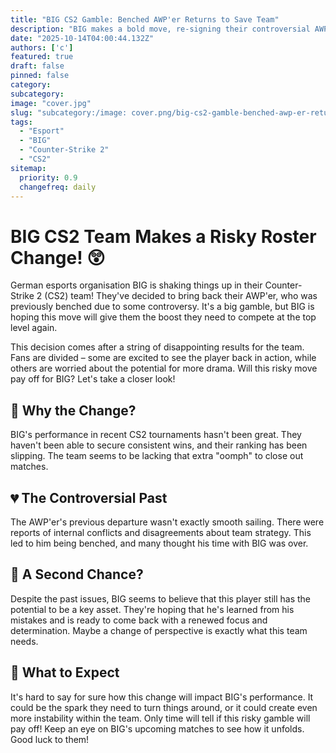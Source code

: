 ```yaml
---
title: "BIG CS2 Gamble: Benched AWP'er Returns to Save Team"
description: "BIG makes a bold move, re-signing their controversial AWP'er in a bid to revive their struggling CS2 squad."
date: "2025-10-14T04:00:44.132Z"
authors: ['c']
featured: true
draft: false
pinned: false
category:
subcategory:
image: "cover.jpg"
slug: "subcategory:/image: cover.png/big-cs2-gamble-benched-awp-er-returns-to-save-team"
tags:
  - "Esport"
  - "BIG"
  - "Counter-Strike 2"
  - "CS2"
sitemap:
  priority: 0.9
  changefreq: daily
---
```


# BIG CS2 Team Makes a Risky Roster Change! 😲

German esports organisation BIG is shaking things up in their Counter-Strike 2 (CS2) team! They've decided to bring back their AWP'er, who was previously benched due to some controversy. It's a big gamble, but BIG is hoping this move will give them the boost they need to compete at the top level again.

This decision comes after a string of disappointing results for the team. Fans are divided – some are excited to see the player back in action, while others are worried about the potential for more drama. Will this risky move pay off for BIG? Let's take a closer look!

## 🤔 Why the Change?

BIG's performance in recent CS2 tournaments hasn't been great. They haven't been able to secure consistent wins, and their ranking has been slipping. The team seems to be lacking that extra "oomph" to close out matches.

## 💔 The Controversial Past

The AWP'er's previous departure wasn't exactly smooth sailing. There were reports of internal conflicts and disagreements about team strategy. This led to him being benched, and many thought his time with BIG was over.

## 🚀 A Second Chance?

Despite the past issues, BIG seems to believe that this player still has the potential to be a key asset. They're hoping that he's learned from his mistakes and is ready to come back with a renewed focus and determination. Maybe a change of perspective is exactly what this team needs.

## 🎯 What to Expect

It's hard to say for sure how this change will impact BIG's performance. It could be the spark they need to turn things around, or it could create even more instability within the team. Only time will tell if this risky gamble will pay off! Keep an eye on BIG's upcoming matches to see how it unfolds. Good luck to them!